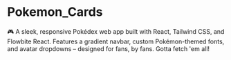# Pokemon_Cards
🎮 A sleek, responsive Pokédex web app built with React, Tailwind CSS, and Flowbite React. Features a gradient navbar, custom Pokémon-themed fonts, and avatar dropdowns – designed for fans, by fans. Gotta fetch 'em all!
